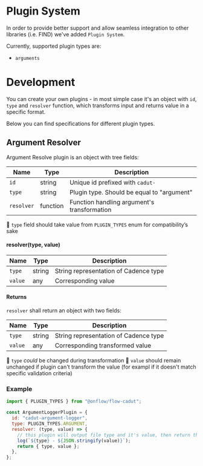 # Plugin System

In order to provide better support and allow seamless integration to other libraries (i.e. FIND) we've added `Plugin System`.

Currently, supported plugin types are:

- `arguments`

# Development

You can create your own plugins - in most simple case it's an object with `id`, `type` and `resolver` function, which
transforms input and returns value in a specific format.

Below you can find specifications for different plugin types.

## Argument Resolver

Argument Resolve plugin is an object with tree fields:

| Name       | Type     | Description                                 |
| ---------- | -------- | ------------------------------------------- |
| `id`       | string   | Unique id prefixed with `cadut-`            |
| `type`     | string   | Plugin type. Should be equal to "argument"  |
| `resolver` | function | Function handling argument's transformation |

📣 `type` field should take value from `PLUGIN_TYPES` enum for compatibility’s sake

#### resolver(type, value)

| Name    | Type   | Description                           |
| ------- | ------ | ------------------------------------- |
| `type`  | string | String representation of Cadence type |
| `value` | any    | Corresponding value                   |

#### Returns

`resolver` shall return an object with two fields:

| Name    | Type   | Description                           |
| ------- | ------ | ------------------------------------- |
| `type`  | string | String representation of Cadence type |
| `value` | any    | Corresponding transformed value       |

📣 `type` _could_ be changed during transformation
📣 `value` should remain unchanged if plugin can't transform the value (for exampl if it doesn't match specific
validation criteria)

### Example

```javascript
import { PLUGIN_TYPES } from "@onflow/flow-cadut";

const ArgumentLoggerPlugin = {
  id: "cadut-argument-logger",
  type: PLUGIN_TYPES.ARGUMENT,
  resolver: (type, value) => {
    // this plugin will output file type and it's value, then return them unchanged
    log(`${type} - ${JSON.stringify(value)}`);
    return { type, value };
  },
};
```
